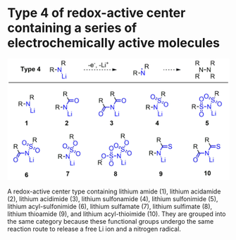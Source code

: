 # Type 4 of redox-active center containing a series of electrochemically active molecules
![My Local Image](../Images/Type4.png 'Type 4 of redox-active center containing a series of electrochemically active')

A redox-active center type containing lithium amide (1), lithium acidamide (2), lithium acidimide (3), lithium sulfonamide (4), lithium sulfonimide (5), lithium acyl-sulfonimide (6), lithium sulfamate (7), lithium sulfimate (8), lithium thioamide (9), and lithium acyl-thioimide (10). They are grouped into the same category because these functional groups undergo the same reaction route to release a free Li ion and a nitrogen radical.
